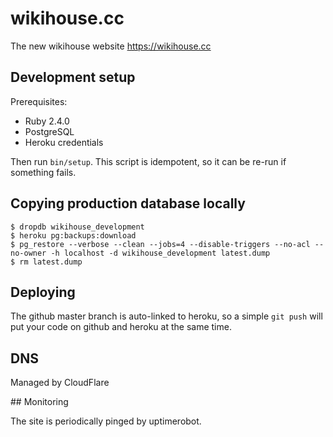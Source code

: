 # wikihouse.cc

The new wikihouse website https://wikihouse.cc

## Development setup

Prerequisites:

* Ruby 2.4.0
* PostgreSQL
* Heroku credentials

Then run `bin/setup`. This script is idempotent, so it can be re-run if
something fails.

## Copying production database locally

```
$ dropdb wikihouse_development
$ heroku pg:backups:download
$ pg_restore --verbose --clean --jobs=4 --disable-triggers --no-acl --no-owner -h localhost -d wikihouse_development latest.dump
$ rm latest.dump
```

## Deploying

The github master branch is auto-linked to heroku, so a simple `git push` will put your code on github and heroku at the same time.

## DNS

Managed by CloudFlare

## Monitoring

The site is periodically pinged by uptimerobot.
